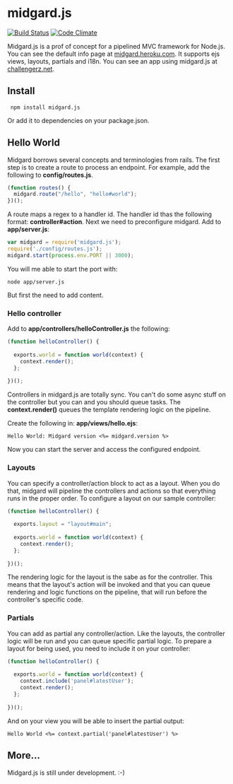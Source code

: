 midgard.js
==========

[![Build Status](https://secure.travis-ci.org/donbonifacio/midgard.js.png?branch=master)](https://travis-ci.org/donbonifacio/midgard.js) [![Code Climate](https://codeclimate.com/github/donbonifacio/midgard.js.png)](https://codeclimate.com/github/donbonifacio/midgard.js)

Midgard.js is a prof of concept for a pipelined MVC framework for Node.js. You can see the default info page at 
[midgard.heroku.com](http://midgard.herokuapp.com). It supports ejs views, layouts, partials and i18n. You can see
an app using midgard.js at [challengerz.net](http://www.challengerz.net/en/).

## Install

     npm install midgard.js
     
Or add it to dependencies on your package.json.

## Hello World

Midgard borrows several concepts and terminologies from rails. The first step is to create a route to process an
endpoint. For example, add the following to **config/routes.js**.

```javascript
(function routes() {
  midgard.route("/hello", "hello#world");
})();  
```
A route maps a regex to a handler id. The handler id thas the following format: **controller#action**. Next we need to 
preconfigure midgard. Add to **app/server.js**:

```javascript
var midgard = require('midgard.js');
require('./config/routes.js');
midgard.start(process.env.PORT || 3000);
```
You will me able to start the port with:

    node app/server.js

But first the need to add content.

### Hello controller

Add to **app/controllers/helloController.js** the following:

```javascript
(function helloController() {
  
  exports.world = function world(context) {
    context.render();
  };
  
})();  
```
Controllers in midgard.js are totally sync. You can't do some async stuff on the controller but you can and you should
queue tasks. The **context.render()** queues the template rendering logic on the pipeline.

Create the following in: **app/views/hello.ejs**:

    Hello World: Midgard version <%= midgard.version %>
    
Now you can start the server and access the configured endpoint.

### Layouts

You can specify a controller/action block to act as a layout. When you do that, midgard will pipeline the controllers
and actions so that everything runs in the proper order. To configure a layout on our sample controller:

```javascript
(function helloController() {
  
  exports.layout = "layout#main";
  
  exports.world = function world(context) {
    context.render();
  };
  
})();  
```

The rendering logic for the layout is the sabe as for the controller. This means that the layout's action will be invoked
and that you can queue rendering and logic functions on the pipeline, that will run before the controller's specific
code.

### Partials

You can add as partial any controller/action. Like the layouts, the controller logic will be run and you can queue
specific partial logic. To prepare a layout for being used, you need to include it on your controller:

```javascript
(function helloController() {
  
  exports.world = function world(context) {
    context.include('panel#latestUser');
    context.render();
  };
  
})();
```

And on your view you will be able to insert the partial output:

    Hello World <%= context.partial('panel#latestUser') %>
    
## More...

Midgard.js is still under development. :-)
